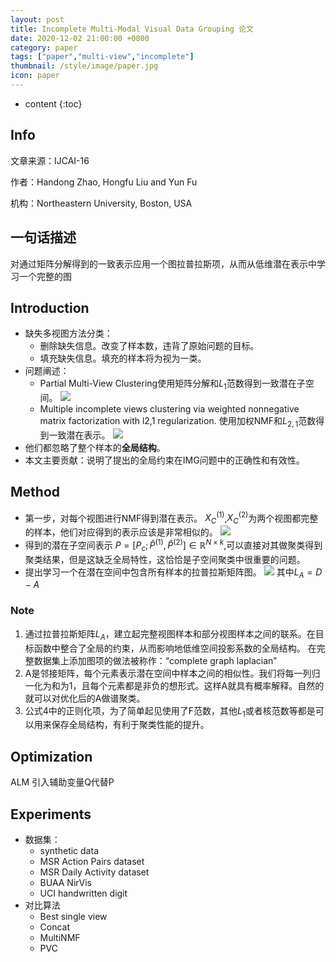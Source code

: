 ```yaml
---
layout: post
title: Incomplete Multi-Modal Visual Data Grouping 论文
date: 2020-12-02 21:00:00 +0800
category: paper
tags: ["paper","multi-view","incomplete"]
thumbnail: /style/image/paper.jpg
icon: paper
---
```


* content
{:toc}

## Info

文章来源：IJCAI-16

作者：Handong Zhao, Hongfu Liu and Yun Fu

机构：Northeastern University, Boston, USA


## 一句话描述

对通过矩阵分解得到的一致表示应用一个图拉普拉斯项，从而从低维潜在表示中学习一个完整的图

## Introduction

- 缺失多视图方法分类：
  - 删除缺失信息。改变了样本数，违背了原始问题的目标。
  - 填充缺失信息。填充的样本将为视为一类。
- 问题阐述：
  - Partial Multi-View Clustering使用矩阵分解和$L_1$范数得到一致潜在子空间。
    ![ ](https://img-blog.csdnimg.cn/20200618101714709.png)
  - Multiple incomplete views clustering via weighted nonnegative matrix factorization with l2,1 regularization. 使用加权NMF和$L_{2,1}$范数得到一致潜在表示。
    ![ ](https://img-blog.csdnimg.cn/20200618102528285.png)
- 他们都忽略了整个样本的**全局结构**。
- 本文主要贡献：说明了提出的全局约束在IMG问题中的正确性和有效性。

## Method

- 第一步，对每个视图进行NMF得到潜在表示。
  $X_C^{(1)}$,$X_C^{(2)}$为两个视图都完整的样本，他们对应得到的表示应该是非常相似的。
  ![ ](https://img-blog.csdnimg.cn/20200618103933807.png)
- 得到的潜在子空间表示 $P=[P_c;\hat{P}^{(1)},\hat{P}^{(2)}]\in \mathbb{R}^{N\times k}$,可以直接对其做聚类得到聚类结果，但是这缺乏全局特性，这恰恰是子空间聚类中很重要的问题。
- 提出学习一个在潜在空间中包含所有样本的拉普拉斯矩阵图。
  ![ ](https://img-blog.csdnimg.cn/20200618120325731.png)
  其中$L_A=D-A$

### Note

1. 通过拉普拉斯矩阵$L_A$，建立起完整视图样本和部分视图样本之间的联系。在目标函数中整合了全局的约束，从而影响地低维空间投影系数的全局结构。
   在完整数据集上添加图项的做法被称作：“complete graph laplacian”
2. A是邻接矩阵，每个元素表示潜在空间中样本之间的相似性。我们将每一列归一化为和为1，且每个元素都是非负的想形式。这样A就具有概率解释。自然的就可以对优化后的A做谱聚类。
3. 公式4中的正则化项，为了简单起见使用了F范数，其他$L_1$或者核范数等都是可以用来保存全局结构，有利于聚类性能的提升。

## Optimization

ALM
引入辅助变量Q代替P

## Experiments

- 数据集：
  - synthetic data
  - MSR Action Pairs dataset
  - MSR Daily Activity dataset
  - BUAA NirVis
  - UCI handwritten digit
- 对比算法
  - Best single view
  - Concat
  - MultiNMF
  - PVC
